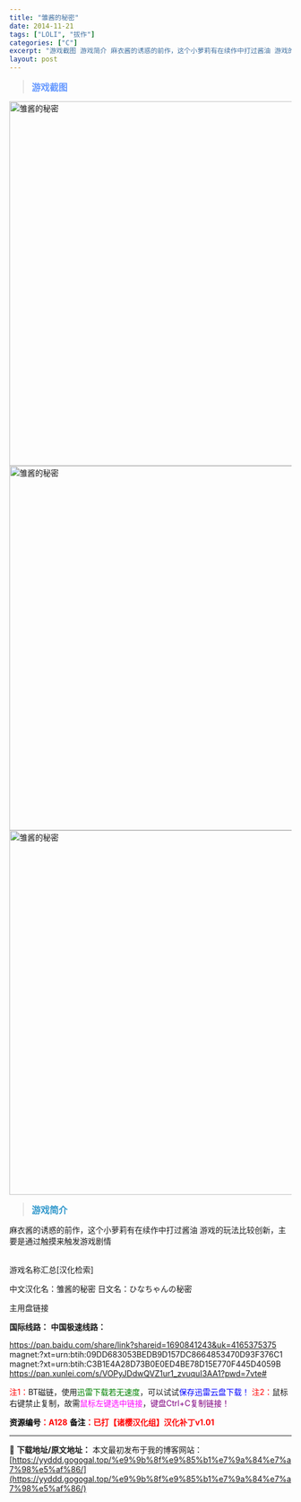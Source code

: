 ```yaml
---
title: "雏酱的秘密"
date: 2014-11-21
tags: ["LOLI", "拔作"]
categories: ["C"]
excerpt: "游戏截图 游戏简介 麻衣酱的诱惑的前作，这个小萝莉有在续作中打过酱油 游戏的玩法比较创新，主要是通过触摸来触发游戏剧情 &nbsp; 游戏名称汇总[汉化检索] 中文汉化名：雏酱的秘密 日文名：ひなちゃんの秘密 主用盘链接 国际线路： 中国极速线路： https://pan.baidu.com/sha&hellip;"
layout: post
---
```


<div>
<blockquote><b><span style="font-size: 12pt; color: #6699ff;">游戏截图</span></b></blockquote>
<div><img title="点击放大" src="https://yyddd.gogogal.top/wp-content/uploads/2025/04/20250429_6810e60132dc3.webp" alt="雏酱的秘密" width="650" /></div>
<div><img title="点击放大" src="https://yyddd.gogogal.top/wp-content/uploads/2025/04/20250429_6810e602e3501.webp" alt="雏酱的秘密" width="650" /></div>
<div><img title="点击放大" src="https://yyddd.gogogal.top/wp-content/uploads/2025/04/20250429_6810e605d67fb.webp" alt="雏酱的秘密" width="650" />
</div>
<blockquote><b><span style="font-size: 12pt; color: #3399cc;">游戏简介</span></b></blockquote>
<div>麻衣酱的诱惑的前作，这个小萝莉有在续作中打过酱油
游戏的玩法比较创新，主要是通过触摸来触发游戏剧情</div>
&nbsp;

游戏名称汇总[汉化检索]

中文汉化名：雏酱的秘密
日文名：ひなちゃんの秘密
</div>
<div class="panel panel-primary">
<div class="panel-heading">主用盘链接</div>
<div class="panel-body">

<b>国际线路：</b>
<b>中国极速线路：</b>

<!--wechatfans start-->
https://pan.baidu.com/share/link?shareid=1690841243&uk=4165375375
magnet:?xt=urn:btih:09DD683053BEDB9D157DC8664853470D93F376C1
magnet:?xt=urn:btih:C3B1E4A28D73B0E0ED4BE78D15E770F445D4059B
https://pan.xunlei.com/s/VOPyJDdwQVZ1ur1_zvuquI3AA1?pwd=7vte#

<!--wechatfans end-->
<span style="color: #ff0000;">注1：</span>BT磁链，使用<span style="color: #008000;">迅雷下载若无速度</span>，可以试试<span style="color: #0000ff;">保存迅雷云盘下载！</span>
<span style="color: #ff0000;">注2：</span>鼠标右键禁止复制，故需<span style="color: #ff00ff;">鼠标左键选中链接</span>，<span style="color: #800080;">键盘Ctrl+C复制链接！</span>

</div>
<div class="panel-footer"><span style="color: #ff0000;"><b><span style="color: #000000;">资源编号</span>：A128</b></span>
<span style="color: #ff0000;"><b><span style="color: #000000;">备注</span>：已打【诸樱汉化组】汉化补丁v1.01</b></span></div>
</div>

---
📖 **下载地址/原文地址：** 本文最初发布于我的博客网站：[https://yyddd.gogogal.top/%e9%9b%8f%e9%85%b1%e7%9a%84%e7%a7%98%e5%af%86/](https://yyddd.gogogal.top/%e9%9b%8f%e9%85%b1%e7%9a%84%e7%a7%98%e5%af%86/)

